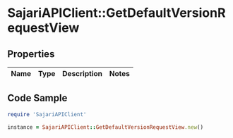 # SajariAPIClient::GetDefaultVersionRequestView

## Properties

Name | Type | Description | Notes
------------ | ------------- | ------------- | -------------

## Code Sample

```ruby
require 'SajariAPIClient'

instance = SajariAPIClient::GetDefaultVersionRequestView.new()
```


